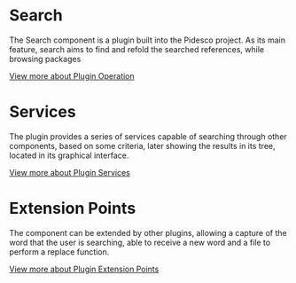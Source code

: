 # Search
The Search component is a plugin built into the Pidesco project. As its main feature, search aims to find and refold the searched references, while browsing packages

[View more about Plugin Operation](https://github.com/RodolfoFarinha/pa-iscde-88812/wiki/Plugin-Operantion)

# Services
The plugin provides a series of services capable of searching through other components, based on some criteria, later showing the results in its tree, located in its graphical interface.

[View more about Plugin Services](https://github.com/RodolfoFarinha/pa-iscde-88812/wiki/Plugin-Services)

# Extension Points
The component can be extended by other plugins, allowing a capture of the word that the user is searching, able to receive a new word and a file to perform a replace function.

[View more about Plugin Extension Points](https://github.com/RodolfoFarinha/pa-iscde-88812/wiki/Plugin-Extension-Points)
